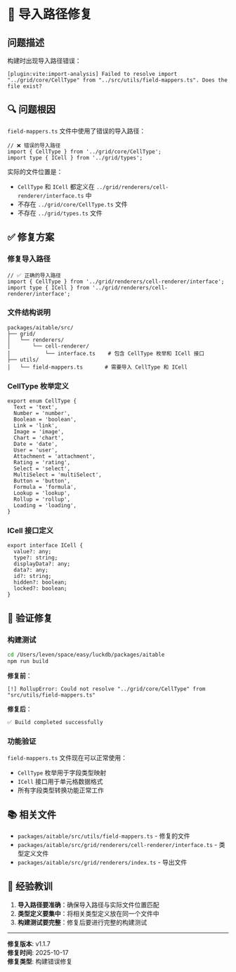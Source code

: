# 🔧 导入路径修复

## 问题描述

构建时出现导入路径错误：
```
[plugin:vite:import-analysis] Failed to resolve import "../grid/core/CellType" from "../src/utils/field-mappers.ts". Does the file exist?
```

## 🔍 问题根因

`field-mappers.ts` 文件中使用了错误的导入路径：
```tsx
// ❌ 错误的导入路径
import { CellType } from '../grid/core/CellType';
import type { ICell } from '../grid/types';
```

实际的文件位置是：
- `CellType` 和 `ICell` 都定义在 `../grid/renderers/cell-renderer/interface.ts` 中
- 不存在 `../grid/core/CellType.ts` 文件
- 不存在 `../grid/types.ts` 文件

## ✅ 修复方案

### 修复导入路径

```tsx
// ✅ 正确的导入路径
import { CellType } from '../grid/renderers/cell-renderer/interface';
import type { ICell } from '../grid/renderers/cell-renderer/interface';
```

### 文件结构说明

```
packages/aitable/src/
├── grid/
│   └── renderers/
│       └── cell-renderer/
│           └── interface.ts    # 包含 CellType 枚举和 ICell 接口
├── utils/
│   └── field-mappers.ts       # 需要导入 CellType 和 ICell
```

### CellType 枚举定义

```tsx
export enum CellType {
  Text = 'text',
  Number = 'number',
  Boolean = 'boolean',
  Link = 'link',
  Image = 'image',
  Chart = 'chart',
  Date = 'date',
  User = 'user',
  Attachment = 'attachment',
  Rating = 'rating',
  Select = 'select',
  MultiSelect = 'multiSelect',
  Button = 'button',
  Formula = 'formula',
  Lookup = 'lookup',
  Rollup = 'rollup',
  Loading = 'loading',
}
```

### ICell 接口定义

```tsx
export interface ICell {
  value?: any;
  type?: string;
  displayData?: any;
  data?: any;
  id?: string;
  hidden?: boolean;
  locked?: boolean;
}
```

## 🧪 验证修复

### 构建测试

```bash
cd /Users/leven/space/easy/luckdb/packages/aitable
npm run build
```

**修复前**：
```
[!] RollupError: Could not resolve "../grid/core/CellType" from "src/utils/field-mappers.ts"
```

**修复后**：
```
✅ Build completed successfully
```

### 功能验证

`field-mappers.ts` 文件现在可以正常使用：
- `CellType` 枚举用于字段类型映射
- `ICell` 接口用于单元格数据格式
- 所有字段类型转换功能正常工作

## 📚 相关文件

- `packages/aitable/src/utils/field-mappers.ts` - 修复的文件
- `packages/aitable/src/grid/renderers/cell-renderer/interface.ts` - 类型定义文件
- `packages/aitable/src/grid/renderers/index.ts` - 导出文件

## 🎯 经验教训

1. **导入路径要准确**：确保导入路径与实际文件位置匹配
2. **类型定义要集中**：将相关类型定义放在同一个文件中
3. **构建测试要完整**：修复后要进行完整的构建测试

---

**修复版本**: v1.1.7  
**修复时间**: 2025-10-17  
**修复类型**: 构建错误修复
